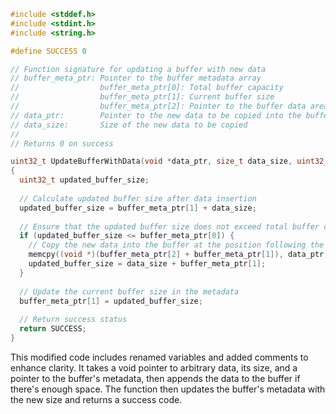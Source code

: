 ```c
#include <stddef.h>
#include <stdint.h>
#include <string.h>

#define SUCCESS 0

// Function signature for updating a buffer with new data
// buffer_meta_ptr: Pointer to the buffer metadata array
//                  buffer_meta_ptr[0]: Total buffer capacity
//                  buffer_meta_ptr[1]: Current buffer size
//                  buffer_meta_ptr[2]: Pointer to the buffer data area (cast to a uint but really a pointer)
// data_ptr:        Pointer to the new data to be copied into the buffer
// data_size:       Size of the new data to be copied
//
// Returns 0 on success

uint32_t UpdateBufferWithData(void *data_ptr, size_t data_size, uint32_t *buffer_meta_ptr)
{
  uint32_t updated_buffer_size;
  
  // Calculate updated buffer size after data insertion
  updated_buffer_size = buffer_meta_ptr[1] + data_size;
  
  // Ensure that the updated buffer size does not exceed total buffer capacity
  if (updated_buffer_size <= buffer_meta_ptr[0]) {
    // Copy the new data into the buffer at the position following the current data
    memcpy((void *)(buffer_meta_ptr[2] + buffer_meta_ptr[1]), data_ptr, data_size);
    updated_buffer_size = data_size + buffer_meta_ptr[1];
  }
  
  // Update the current buffer size in the metadata
  buffer_meta_ptr[1] = updated_buffer_size;
  
  // Return success status
  return SUCCESS;
}
```

This modified code includes renamed variables and added comments to enhance clarity. It takes a void pointer to arbitrary data, its size, and a pointer to the buffer's metadata, then appends the data to the buffer if there's enough space. The function then updates the buffer's metadata with the new size and returns a success code.